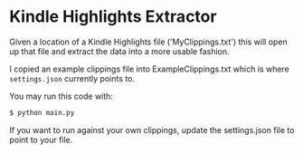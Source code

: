 # Kindle Highlights Extractor

Given a location of a Kindle Highlights file ('MyClippings.txt')
this will open up that file and extract the data into a more usable fashion.

I copied an example clippings file into ExampleClippings.txt which is
where `settings.json` currently points to.

You may run this code with:
```bash
$ python main.py
```

If you want to run against your own clippings, update the settings.json
file to point to your file.
